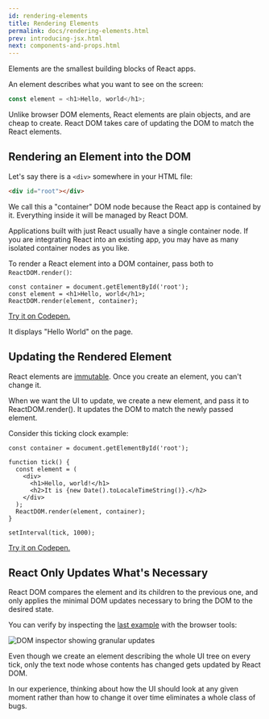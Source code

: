 ```yaml
---
id: rendering-elements
title: Rendering Elements
permalink: docs/rendering-elements.html
prev: introducing-jsx.html
next: components-and-props.html
---
```


Elements are the smallest building blocks of React apps.

An element describes what you want to see on the screen:

```js
const element = <h1>Hello, world</h1>;
```

Unlike browser DOM elements, React elements are plain objects, and are cheap to create. React DOM takes care of updating the DOM to match the React elements.

## Rendering an Element into the DOM

Let's say there is a `<div>` somewhere in your HTML file:

```html
<div id="root"></div>
```

We call this a "container" DOM node because the React app is contained by it. Everything inside it will be managed by React DOM.

Applications built with just React usually have a single container node. If you are integrating React into an existing app, you may have as many isolated container nodes as you like.

To render a React element into a DOM container, pass both to `ReactDOM.render()`:

```js{3}
const container = document.getElementById('root');
const element = <h1>Hello, world</h1>;
ReactDOM.render(element, container);
```

[Try it on Codepen.](http://codepen.io/gaearon/pen/rrpgNB?editors=1010)

It displays "Hello World" on the page.

## Updating the Rendered Element

React elements are [immutable](https://en.wikipedia.org/wiki/Immutable_object). Once you create an element, you can't change it.

When we want the UI to update, we create a new element, and pass it to ReactDOM.render(). It updates the DOM to match the newly passed element.

Consider this ticking clock example:

```js{10}
const container = document.getElementById('root');

function tick() {
  const element = (
    <div>
      <h1>Hello, world!</h1>
      <h2>It is {new Date().toLocaleTimeString()}.</h2>
    </div>
  );
  ReactDOM.render(element, container);
}

setInterval(tick, 1000);
```

[Try it on Codepen.](http://codepen.io/gaearon/pen/gwoJZk?editors=0010)

## React Only Updates What's Necessary

React DOM compares the element and its children to the previous one, and only applies the minimal DOM updates necessary to bring the DOM to the desired state.

You can verify by inspecting the [last example](http://codepen.io/gaearon/pen/gwoJZk?editors=0010) with the browser tools:

![DOM inspector showing granular updates](/react/img/docs/granular-dom-updates.gif)

Even though we create an element describing the whole UI tree on every tick, only the text node whose contents has changed gets updated by React DOM.

In our experience, thinking about how the UI should look at any given moment rather than how to change it over time eliminates a whole class of bugs.
